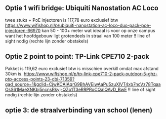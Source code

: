 ## Optie 1 wifi bridge: Ubiquiti Nanostation AC Loco
twee stuks + PoE injectoren is 117,78 euro exclusief btw
https://www.wifishop.nl/p/ubiquiti-nanostation-ac-loco-duo-pack-poe-injectoren-66970
kan 50 - 100+ meter wat ideaal is voor op onze campus want het hoofdgebouw ligt grotendeels in straal van 100 meter
!! line of sight nodig (rechte lijn zonder obstakels)

## Optie 2 point to point: TP-Link CPE710 2-pack
Pakket is 119,62 euro exclusief btw
is misschien overkill omdat max afstand 30km is.
https://www.wifishop.nl/p/tp-link-cpe710-2-pack-outdoor-5-ghz-ptp-access-points-23-dbi-71359?gad_source=1&gclid=CjwKCAiAqrG9BhAVEiwAaPu5zuXlVT4xb7ncVz78TqaaOsS61MaeXNKbj5ncnsRkyj-QZo1T3eRRPRoCQaIQAvD_BwE
!! line of sight nodig (rechte lijn zonder obstakels)

## optie 3: de straalverbinding van school (lenen)

